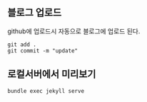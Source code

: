 
## 블로그 업로드 
github에 업로드시 자동으로 블로그에 업로드 된다. 
```
git add .
git commit -m "update"
```

## 로컬서버에서 미리보기
```
bundle exec jekyll serve
```
